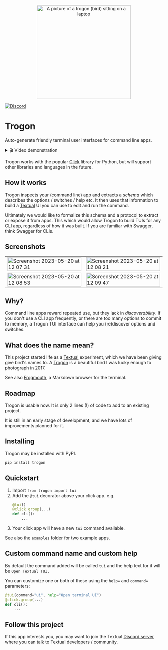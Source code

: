 
<p align="center">
    <img src="https://github.com/Textualize/trogon/assets/554369/f4751783-c322-4143-a6c1-d8c564d4e38f" alt="A picture of a trogon (bird) sitting on a laptop" width="300" align="center">
</p>
    
[![Discord](https://img.shields.io/discord/1026214085173461072)](https://discord.gg/Enf6Z3qhVr)


# Trogon

Auto-generate friendly terminal user interfaces for command line apps.


<details>  
  <summary> 🎬 Video demonstration </summary>

&nbsp;
    
A quick tour of a Trogon app applied to [sqlite-utils](https://github.com/simonw/sqlite-utils).

https://github.com/Textualize/trogon/assets/554369/c9e5dabb-5624-45cb-8612-f6ecfde70362

</details>


Trogon works with the popular [Click](https://click.palletsprojects.com/) library for Python, but will support other libraries and languages in the future.

## How it works

Trogon inspects your (command line) app and extracts a *schema* which describes the options / switches / help etc.
It then uses that information to build a [Textual](https://github.com/textualize/textual) UI you can use to edit and run the command. 

Ultimately we would like to formalize this schema and a protocol to extract or expose it from apps.
This which would allow Trogon to build TUIs for any CLI app, regardless of how it was built.
If you are familiar with Swagger, think Swagger for CLIs.

## Screenshots

<table>

<tr>
<td>
<img width="100%" alt="Screenshot 2023-05-20 at 12 07 31" src="https://github.com/Textualize/trogon/assets/554369/009cf3f2-f0c4-464b-bd74-60e303864443">
</td>

<td>
<img width="100%" alt="Screenshot 2023-05-20 at 12 08 21" src="https://github.com/Textualize/trogon/assets/554369/b1039ee6-4ba6-4123-b0dd-aa7b2341672f">
</td>
</tr>

<tr>

<td>
<img width="100%" alt="Screenshot 2023-05-20 at 12 08 53" src="https://github.com/Textualize/trogon/assets/554369/c0a42277-e946-4bef-b0d0-3fa87e4ab55b">
</td>

<td>
<img width="100%" alt="Screenshot 2023-05-20 at 12 09 47" src="https://github.com/Textualize/trogon/assets/554369/55477f6c-e6b8-49b6-85c1-b01bee006c8e">
</td>

</tr>

</table>

## Why?

Command line apps reward repeated use, but they lack in *discoverability*.
If you don't use a CLI app frequently, or there are too many options to commit to memory, a Trogon TUI interface can help you (re)discover options and switches.

## What does the name mean?

This project started life as a [Textual](https://github.com/Textualize/textual) experiment, which we have been giving give bird's names to.
A [Trogon](https://www.willmcgugan.com/blog/photography/post/costa-rica-trip-report-2017/#bird) is a beautiful bird I was lucky enough to photograph in 2017.

See also [Frogmouth](https://github.com/Textualize/frogmouth), a Markdown browser for the terminal.

## Roadmap

Trogon is usable now. It is only 2 lines (!) of code to add to an existing project.

It is still in an early stage of development, and we have lots of improvements planned for it.

## Installing

Trogon may be installed with PyPI.

```bash
pip install trogon
```

## Quickstart

1. Import `from trogon import tui`
2. Add the `@tui` decorator above your click app. e.g.
    ```python
    @tui()
    @click.group(...)
    def cli():
        ...
    ```
3. Your click app will have a new `tui` command available.

See also the `examples` folder for two example apps.

## Custom command name and custom help

By default the command added will be called `tui` and the help text for it will be `Open Textual TUI.`

You can customize one or both of these using the `help=` and `command=` parameters:

```python
@tui(command="ui", help="Open terminal UI")
@click.group(...)
def cli():
    ...
```

## Follow this project

If this app interests you, you may want to join the Textual [Discord server](https://discord.gg/Enf6Z3qhVr) where you can talk to Textual developers / community.
